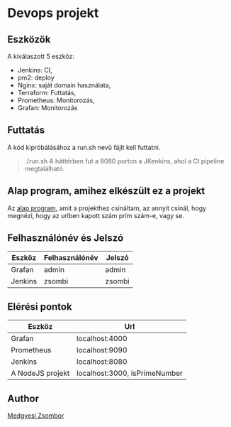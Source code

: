 # Devops projekt

## Eszközök
A kiválaszott 5 eszköz:
- Jenkins: CI,
- pm2: deploy
- Nginx: saját domain használata,
- Terraform: Futtatás,
- Prometheus: Monitorozás,
- Grafan: Monitorozás

## Futtatás
A kód kipróbálásához a run.sh nevű fájlt kell futtatni.
> ./run.sh
A háttérben fut a 8080 porton a JKenkins, ahol a CI pipeline megtalálható.


## Alap program, amihez elkészült ez a projekt
Az [alap program](https://github.com/medgyesizsombor/nodejs-for-devops), amit a projekthez csináltam, az annyit csinál, hogy megnézi, hogy az urlben kapott szám prím szám-e, vagy se.

## Felhasználónév és Jelszó
|Eszköz|Felhasználónév|Jelszó|
|----------------|-------------------------------|-----------------------------|
|Grafan|admin|admin|
|Jenkins|zsombi|zsombi|

## Elérési pontok
|Eszköz|Url|
|----------------|-------------------------------|
|Grafan|localhost:4000|
|Prometheus|localhost:9090|
|Jenkins|localhost:8080|
|A NodeJS projekt|localhost:3000, isPrimeNumber|

## Author
[Medgyesi Zsombor](https://github.com/medgyesizsombor)
